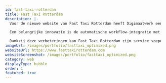 ```yaml
---
id: fast-taxi-rotterdam
title: Fast Taxi Rotterdam
description: |-
  Voor de nieuwe website van Fast Taxi Rotterdam heeft Digimaatwerk een moderne, gebruiksvriendelijke en volledig geoptimaliseerde oplossing ontwikkeld die een aanzienlijke verbetering biedt ten opzichte van de oude website. De nieuwe site is sneller, mobielvriendelijk en beschikt over een intuïtieve interface waarmee klanten eenvoudig ritten kunnen boeken.

  Een belangrijke innovatie is de automatische workflow-integratie met WhatsApp Business. Bestellingen die via de website binnenkomen, worden direct doorgestuurd naar WhatsApp, waardoor chauffeurs sneller reageren en ritten efficiënter plannen. Dit verkort niet alleen de responstijd, maar verhoogt ook de klanttevredenheid en het aantal afgeronde boekingen.

  Dankzij deze verbeteringen kan Fast Taxi Rotterdam zijn service soepeler uitvoeren, meer klanten bedienen en uiteindelijk meer winst genereren. Deze case illustreert hoe slimme technologie en een goed ontworpen website bijdragen aan bedrijfsoptimalisatie en groei.
imageUrl: /images/portfolio/fasttaxi_optimized.png
websiteUrl: https://www.fasttaxirotterdam.com
websiteScreenshot: /images/portfolio/fasttaxi_optimized.png
category: web
displayType: bubble
order: 1
featured: true
---
```


